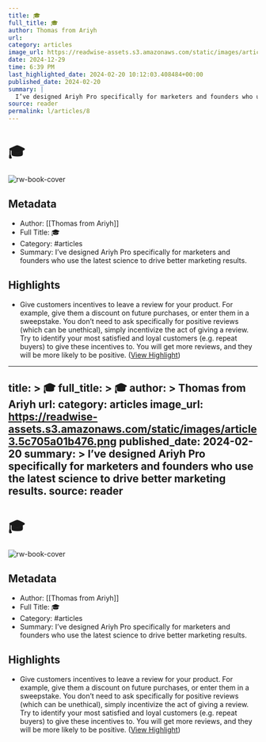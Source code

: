 ```yaml
---
title: 🎓
full_title: 🎓
author: Thomas from Ariyh
url: 
category: articles
image_url: https://readwise-assets.s3.amazonaws.com/static/images/article3.5c705a01b476.png
date: 2024-12-29
time: 6:39 PM
last_highlighted_date: 2024-02-20 10:12:03.408484+00:00
published_date: 2024-02-20
summary: |
  I’ve designed Ariyh Pro specifically for marketers and founders who use the latest science to drive better marketing results.
source: reader
permalink: l/articles/8
---
```

# 🎓

![rw-book-cover](https://readwise-assets.s3.amazonaws.com/static/images/article3.5c705a01b476.png)

## Metadata
- Author: [[Thomas from Ariyh]]
- Full Title: 🎓
- Category: #articles
- Summary: I’ve designed Ariyh Pro specifically for marketers and founders who use the latest science to drive better marketing results.

## Highlights
- Give customers incentives to leave a review for your product. For example, give them a discount on future purchases, or enter them in a sweepstake. You don’t need to ask specifically for positive reviews (which can be unethical), simply incentivize the act of giving a review.
  Try to identify your most satisfied and loyal customers (e.g. repeat buyers) to give these incentives to.
  You will get more reviews, and they will be more likely to be positive. ([View Highlight](https://read.readwise.io/read/01hq300h9y9cjmqr6gr4f7xcj8))


---
title: >
  🎓
full_title: >
  🎓
author: >
  Thomas from Ariyh
url: 
category: articles
image_url: https://readwise-assets.s3.amazonaws.com/static/images/article3.5c705a01b476.png
published_date: 2024-02-20
summary: >
  I’ve designed Ariyh Pro specifically for marketers and founders who use the latest science to drive better marketing results.
source: reader
---
# 🎓

![rw-book-cover](https://readwise-assets.s3.amazonaws.com/static/images/article3.5c705a01b476.png)

## Metadata
- Author: [[Thomas from Ariyh]]
- Full Title: 🎓
- Category: #articles
- Summary: I’ve designed Ariyh Pro specifically for marketers and founders who use the latest science to drive better marketing results.

## Highlights
- Give customers incentives to leave a review for your product. For example, give them a discount on future purchases, or enter them in a sweepstake. You don’t need to ask specifically for positive reviews (which can be unethical), simply incentivize the act of giving a review.
  Try to identify your most satisfied and loyal customers (e.g. repeat buyers) to give these incentives to.
  You will get more reviews, and they will be more likely to be positive. ([View Highlight](https://read.readwise.io/read/01hq300h9y9cjmqr6gr4f7xcj8))


